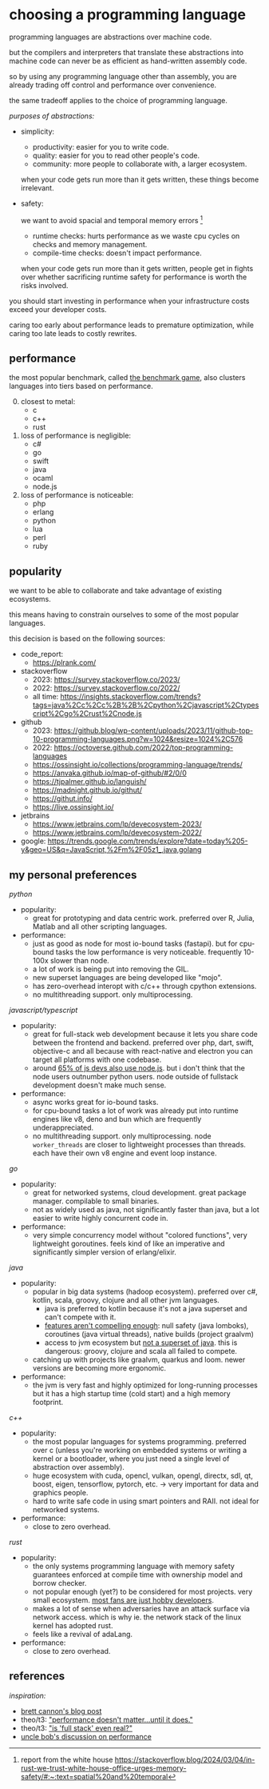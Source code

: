 # choosing a programming language

programming languages are abstractions over machine code.

but the compilers and interpreters that translate these abstractions into machine code can never be as efficient as hand-written assembly code.

so by using any programming language other than assembly, you are already trading off control and performance over convenience.

the same tradeoff applies to the choice of programming language.

_purposes of abstractions:_

- simplicity:

     - productivity: easier for you to write code.
     - quality: easier for you to read other people's code.
     - community: more people to collaborate with, a larger ecosystem.

     when your code gets run more than it gets written, these things become irrelevant.

- safety:

     we want to avoid spacial and temporal memory errors [^mem]

     - runtime checks: hurts performance as we waste cpu cycles on checks and memory management.
     - compile-time checks: doesn't impact performance.

     when your code gets run more than it gets written, people get in fights over whether sacrificing runtime safety for performance is worth the risks involved.

you should start investing in performance when your infrastructure costs exceed your developer costs.

caring too early about performance leads to premature optimization, while caring too late leads to costly rewrites.

## performance

the most popular benchmark, called [the benchmark game](https://benchmarksgame-team.pages.debian.net/benchmarksgame/box-plot-summary-charts.html), also clusters languages into tiers based on performance.

0. closest to metal:
      - c
      - c++
      - rust
1. loss of performance is negligible:
      - c#
      - go
      - swift
      - java
      - ocaml
      - node.js
2. loss of performance is noticeable:
      - php
      - erlang
      - python
      - lua
      - perl
      - ruby

## popularity

we want to be able to collaborate and take advantage of existing ecosystems.

this means having to constrain ourselves to some of the most popular languages.

this decision is based on the following sources:

- code_report:
     - https://plrank.com/
- stackoverflow
     - 2023: https://survey.stackoverflow.co/2023/
     - 2022: https://survey.stackoverflow.co/2022/
     - all time: https://insights.stackoverflow.com/trends?tags=java%2Cc%2Cc%2B%2B%2Cpython%2Cjavascript%2Ctypescript%2Cgo%2Crust%2Cnode.js
- github
     - 2023: https://github.blog/wp-content/uploads/2023/11/github-top-10-programming-languages.png?w=1024&resize=1024%2C576
     - 2022: https://octoverse.github.com/2022/top-programming-languages
     - https://ossinsight.io/collections/programming-language/trends/
     - https://anvaka.github.io/map-of-github/#2/0/0
     - https://tjpalmer.github.io/languish/
     - https://madnight.github.io/githut/
     - https://githut.info/
     - https://live.ossinsight.io/
- jetbrains
     - https://www.jetbrains.com/lp/devecosystem-2023/
     - https://www.jetbrains.com/lp/devecosystem-2022/
- google: https://trends.google.com/trends/explore?date=today%205-y&geo=US&q=JavaScript,%2Fm%2F05z1_,java,golang

## my personal preferences

_python_

- popularity:
     - great for prototyping and data centric work. preferred over R, Julia, Matlab and all other scripting languages.
- performance:
     - just as good as node for most io-bound tasks (fastapi). but for cpu-bound tasks the low performance is very noticeable. frequently 10-100x slower than node.
     - a lot of work is being put into removing the GIL.
     - new superset languages are being developed like "mojo".
     - has zero-overhead interopt with c/c++ through cpython extensions.
     - no multithreading support. only multiprocessing.

_javascript/typescript_

- popularity:
     - great for full-stack web development because it lets you share code between the frontend and backend. preferred over php, dart, swift, objective-c and all because with react-native and electron you can target all platforms with one codebase.
     - around [65% of js devs also use node.js](https://2022.stateofjs.com/en-US/usage/#what_do_you_use_js_for). but i don't think that the node users outnumber python users. node outside of fullstack development doesn't make much sense.
- performance:
     - async works great for io-bound tasks.
     - for cpu-bound tasks a lot of work was already put into runtime engines like v8, deno and bun which are frequently underappreciated.
     - no multithreading support. only multiprocessing. node `worker_threads` are closer to lightweight processes than threads. each have their own v8 engine and event loop instance.

_go_

- popularity:
     - great for networked systems, cloud development. great package manager. compilable to small binaries.
     - not as widely used as java, not significantly faster than java, but a lot easier to write highly concurrent code in.
- performance:
     - very simple concurrency model without "colored functions", very lightweight goroutines. feels kind of like an imperative and significantly simpler version of erlang/elixir.

_java_

- popularity:
     - popular in big data systems (hadoop ecosystem). preferred over c#, kotlin, scala, groovy, clojure and all other jvm languages.
          - java is preferred to kotlin because it's not a java superset and can't compete with it.
          - [features aren't compelling enough](https://kotlinlang.org/docs/comparison-to-java.html): null safety (java lomboks), coroutines (java virtual threads), native builds (project graalvm)
          - access to jvm ecosystem but [not a superset of java](https://www.reddit.com/r/java/comments/ndwz92/can_i_get_some_reasons_to_use_java_instead_of). this is dangerous: groovy, clojure and scala all failed to compete.
     - catching up with projects like graalvm, quarkus and loom. newer versions are becoming more ergonomic.
- performance:
     - the jvm is very fast and highly optimized for long-running processes but it has a high startup time (cold start) and a high memory footprint.

_c++_

- popularity:
     - the most popular languages for systems programming. preferred over c (unless you're working on embedded systems or writing a kernel or a bootloader, where you just need a single level of abstraction over assembly).
     - huge ecosystem with cuda, opencl, vulkan, opengl, directx, sdl, qt, boost, eigen, tensorflow, pytorch, etc. → very important for data and graphics people.
     - hard to write safe code in using smart pointers and RAII. not ideal for networked systems.
- performance:
     - close to zero overhead.

_rust_

- popularity:
     - the only systems programming language with memory safety guarantees enforced at compile time with ownership model and borrow checker.
     - not popular enough (yet?) to be considered for most projects. very small ecosystem. [most fans are just hobby developers](https://blog.jetbrains.com/rust/2023/01/18/rust-deveco-2022-discover-recent-trends/#work-or-hobby?).
     - makes a lot of sense when adversaries have an attack surface via network access. which is why ie. the network stack of the linux kernel has adopted rust.
     - feels like a revival of adaLang.
- performance:
     - close to zero overhead.

## references

_inspiration:_

- [brett cannon's blog post](https://snarky.ca/programming-language-selection-is-a-form-of-premature-optimization/)
- theo/t3: ["performance doesn't matter...until it does."](https://www.youtube.com/watch?v=2Z4fZtSKlcE)
- theo/t3: ["is 'full stack' even real?"](https://youtu.be/rAjd8z-Fx5A)
- [uncle bob's discussion on performance](https://github.com/unclebob/cmuratori-discussion/blob/main/cleancodeqa.md)

[^mem]: report from the white house https://stackoverflow.blog/2024/03/04/in-rust-we-trust-white-house-office-urges-memory-safety/#:~:text=spatial%20and%20temporal
